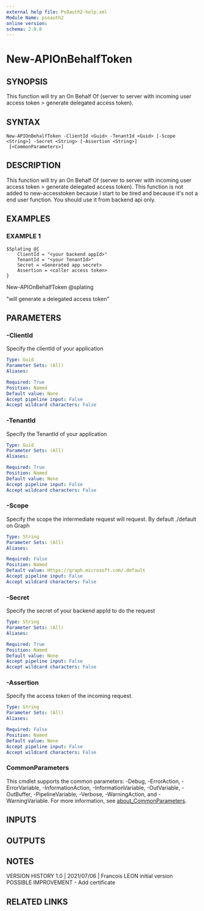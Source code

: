 ```yaml
---
external help file: PsOauth2-help.xml
Module Name: psoauth2
online version:
schema: 2.0.0
---
```


# New-APIOnBehalfToken

## SYNOPSIS
This function will try an On Behalf Of (server to server with incoming user access token \> generate delegated access token).

## SYNTAX

```
New-APIOnBehalfToken -ClientId <Guid> -TenantId <Guid> [-Scope <String>] -Secret <String> [-Assertion <String>]
 [<CommonParameters>]
```

## DESCRIPTION
This function will try an On Behalf Of (server to server with incoming user access token \> generate delegated access token).
This function is not added
to new-accesstoken because I start to be tired and because it's not a end user function.
You should use it from backend api only.

## EXAMPLES

### EXAMPLE 1
```
$Splating @{
    ClientId = "<your backend appId>"
    TenantId = "<your TenantId>"
    Secret = <Generated app secret>
    Assertion = <caller access token>
}
```

New-APIOnBehalfToken @splating

"will generate a delegated access token"

## PARAMETERS

### -ClientId
Specify the clientId of your application

```yaml
Type: Guid
Parameter Sets: (All)
Aliases:

Required: True
Position: Named
Default value: None
Accept pipeline input: False
Accept wildcard characters: False
```

### -TenantId
Specify the TenantId of your application

```yaml
Type: Guid
Parameter Sets: (All)
Aliases:

Required: True
Position: Named
Default value: None
Accept pipeline input: False
Accept wildcard characters: False
```

### -Scope
Specify the scope the intermediate request will request.
By default ./default on Graph

```yaml
Type: String
Parameter Sets: (All)
Aliases:

Required: False
Position: Named
Default value: Https://graph.microsoft.com/.default
Accept pipeline input: False
Accept wildcard characters: False
```

### -Secret
Specify the secret of your backend appId to do the request

```yaml
Type: String
Parameter Sets: (All)
Aliases:

Required: True
Position: Named
Default value: None
Accept pipeline input: False
Accept wildcard characters: False
```

### -Assertion
Specify the access token of the incoming request.

```yaml
Type: String
Parameter Sets: (All)
Aliases:

Required: False
Position: Named
Default value: None
Accept pipeline input: False
Accept wildcard characters: False
```

### CommonParameters
This cmdlet supports the common parameters: -Debug, -ErrorAction, -ErrorVariable, -InformationAction, -InformationVariable, -OutVariable, -OutBuffer, -PipelineVariable, -Verbose, -WarningAction, and -WarningVariable. For more information, see [about_CommonParameters](http://go.microsoft.com/fwlink/?LinkID=113216).

## INPUTS

## OUTPUTS

## NOTES
VERSION HISTORY
1.0 | 2021/07/06 | Francois LEON
    initial version
POSSIBLE IMPROVEMENT
    - Add certificate

## RELATED LINKS
